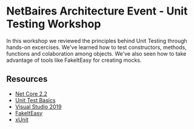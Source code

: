 # NetBaires Architecture Event - Unit Testing Workshop

In this workshop we reviewed the principles behind Unit Testing through hands-on excercises.
We've learned how to test constructors, methods, functions and colaboration among objects.
We've also seen how to take advantage of tools like FakeItEasy for creating mocks.

## Resources

* [Net Core 2.2](https://dotnet.microsoft.com/download/dotnet-core/2.2)
* [Unit Test Basics](https://docs.microsoft.com/en-us/visualstudio/test/unit-test-basics?view=vs-2019)
* [Visual Studio 2019](https://visualstudio.microsoft.com/vs/?rr=https%3A%2F%2Fwww.google.com%2F)
* [FakeItEasy](https://fakeiteasy.github.io/)
* [xUnit](https://xunit.net/)